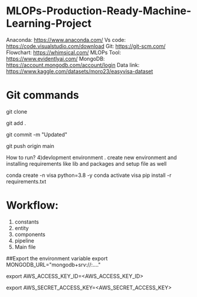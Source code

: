 # MLOPs-Production-Ready-Machine-Learning-Project


Anaconda: https://www.anaconda.com/
Vs code: https://code.visualstudio.com/download
Git: https://git-scm.com/
Flowchart: https://whimsical.com/
MLOPs Tool: https://www.evidentlyai.com/
MongoDB: https://account.mongodb.com/account/login
Data link: https://www.kaggle.com/datasets/moro23/easyvisa-dataset


# Git commands
git clone 

git add .

git commit -m "Updated"

git push origin main



How to run?
4)devlopment environment
. create new environment and installing requirements like lib and packages and setup file as well 

conda create -n visa python=3.8 -y
conda activate visa
pip install -r requirements.txt



# Workflow:
1. constants
2. entity
3. components
4. pipeline
5. Main file


##Export the environment variable
export MONGODB_URL="mongodb+srv://<username>:<password>...."

export AWS_ACCESS_KEY_ID=<AWS_ACCESS_KEY_ID>

export AWS_SECRET_ACCESS_KEY=<AWS_SECRET_ACCESS_KEY>